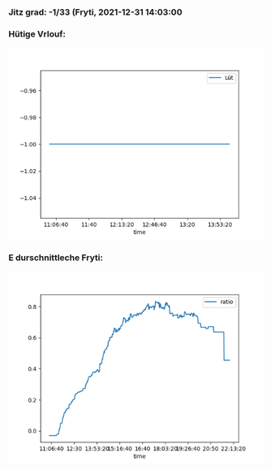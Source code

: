 ### Jitz grad: -1/33 (Fryti, 2021-12-31 14:03:00

### Hütige Vrlouf:
![Graph](Today.png)

### E durschnittleche Fryti:
![Graph](Fryti.png)